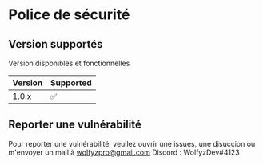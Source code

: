 # Police de sécurité

## Version supportés

Version disponibles et fonctionnelles 

| Version | Supported          |
| ------- | ------------------ |
| 1.0.x   | :white_check_mark: |


## Reporter une vulnérabilité

Pour reporter une vulnérabilité, veuilez ouvrir une issues, une disuccion ou m'envoyer un mail à wolfyzpro@gmail.com 
Discord : WolfyzDev#4123
